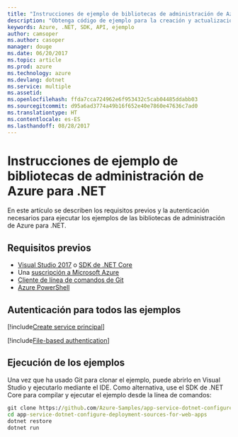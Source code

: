 ```yaml
---
title: "Instrucciones de ejemplo de bibliotecas de administración de Azure para .NET"
description: "Obtenga código de ejemplo para la creación y actualización de recursos mediante las bibliotecas de administración de Azure para .NET."
keywords: Azure, .NET, SDK, API, ejemplo
author: camsoper
ms.author: casoper
manager: douge
ms.date: 06/20/2017
ms.topic: article
ms.prod: azure
ms.technology: azure
ms.devlang: dotnet
ms.service: multiple
ms.assetid: 
ms.openlocfilehash: ffda7cca724962e6f953432c5cab04485ddabb03
ms.sourcegitcommit: d95a6ad3774a49b16f652e40e7860e47636c7ad0
ms.translationtype: HT
ms.contentlocale: es-ES
ms.lasthandoff: 08/28/2017
---
```

# <a name="azure-management-libraries-for-net-sample-instructions"></a>Instrucciones de ejemplo de bibliotecas de administración de Azure para .NET

En este artículo se describen los requisitos previos y la autenticación necesarios para ejecutar los ejemplos de las bibliotecas de administración de Azure para .NET.

## <a name="prerequisties"></a>Requisitos previos 

* [Visual Studio 2017](https://www.visualstudio.com/vs/) o [SDK de .NET Core](https://www.microsoft.com/net/download/core)
* Una [suscripción a Microsoft Azure](https://azure.microsoft.com/free/)
* [Cliente de línea de comandos de Git](https://git-scm.com/)
* [Azure PowerShell](https://docs.microsoft.com/en-us/powershell/azure/install-azurerm-ps)

## <a name="authentication-for-all-samples"></a>Autenticación para todos las ejemplos

[!include[Create service principal](includes/create-sp.md)]

[!include[File-based authentication](includes/file-based-auth.md)]

## <a name="running-the-samples"></a>Ejecución de los ejemplos

Una vez que ha usado Git para clonar el ejemplo, puede abrirlo en Visual Studio y ejecutarlo mediante el IDE.  Como alternativa, use el SDK de .NET Core para compilar y ejecutar el ejemplo desde la línea de comandos:

```cmd
git clone https://github.com/Azure-Samples/app-service-dotnet-configure-deployment-sources-for-web-apps.git
cd app-service-dotnet-configure-deployment-sources-for-web-apps
dotnet restore
dotnet run
```